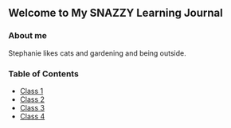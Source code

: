 ## Welcome to My SNAZZY Learning Journal

### About me

Stephanie likes cats and gardening and being outside.

### Table of Contents

- [Class 1](class1.md)
- [Class 2](class2.md)
- [Class 3](class3.md)
- [Class 4](class4.md)
